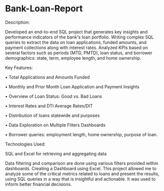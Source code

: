 # Bank-Loan-Report

Description:

Developed an end-to-end SQL project that generates key insights and performance indicators of the bank's loan portfolio. Writing complex SQL queries to extract the data on loan applications, funded amounts, and payment collections along with interest rates. Analyzed KPIs based on several factors such as periods (MTD, PMTD), loan status, and borrower demographics: state, term, employee length, and home ownership.

Key Features:

• Total Applications and Amounts Funded

• Monthly and Prior Month Loan Application and Payment Insights

• Overview of Loan Status: Good vs. Bad Loans

• Interest Rates and DTI Average Rates/DIT

• Distribution of loans statewide and purposes

• Data Exploration on Multiple Filters Dashboards

• Borrower queries: employment length, home ownership, purpose of loan.

Technologies Used:

SQL and Excel for retrieving and aggregating data

Data filtering and comparison are done using various filters provided within dashboards. Creating a Dashboard using Excel. This project allowed me to analyze some of the critical metrics related to loans and present the results, using SQL queries in a way that is insightful and actionable. It was used to inform better financial decisions.
